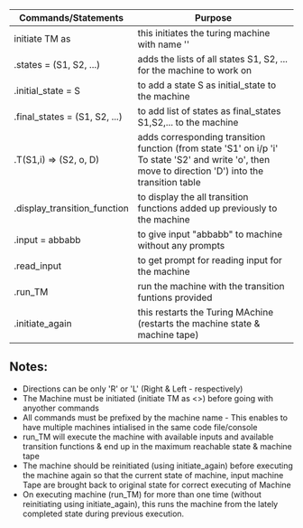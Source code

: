 Commands/Statements | Purpose
---|---
initiate TM as <name> | this initiates the turing machine with name '<name>'
<name>.states = (S1, S2, ...) | adds the lists of all states S1, S2, ... for the machine <name> to work on
<name>.initial_state = S | to add a state S as initial_state to the machine <name>
<name>.final_states = (S1, S2, ...) | to add list of states as final_states S1,S2,... to the machine <name>
<name>.T(S1,i) => (S2, o, D) | adds corresponding transition function (from state 'S1' on i/p 'i' To state 'S2' and write 'o', then move to direction 'D') into the transition table
<name>.display_transition_function | to display the all transition functions added up previously to the machine <name>
<name>.input = abbabb | to give input "abbabb" to machine <name> without any prompts
<name>.read_input | to get prompt for reading input for the machine <name>
<name>.run_TM | run the machine <name> with the transition funtions provided
<name>.initiate_again | this restarts the Turing MAchine <name> (restarts the machine state & machine tape)


Notes:
---
  * Directions can be only 'R' or 'L' (Right & Left - respectively)
  * The Machine must be initiated (initiate TM as <>) before going with anyother commands
  * All commands must be prefixed by the machine name - This enables to have multiple machines intialised in the same code file/console
  * run_TM will execute the machine with available inputs and available transition functions & end up in the maximum reachable state & machine tape
  * The machine should be reinitiated (using initiate_again) before executing the machine again so that the current state of machine, input machine Tape are brought back to original state for correct executing of Machine
  * On executing machine (run_TM) for more than one time (without reinitiating using initiate_again), this runs the machine from the lately completed state during previous execution.
